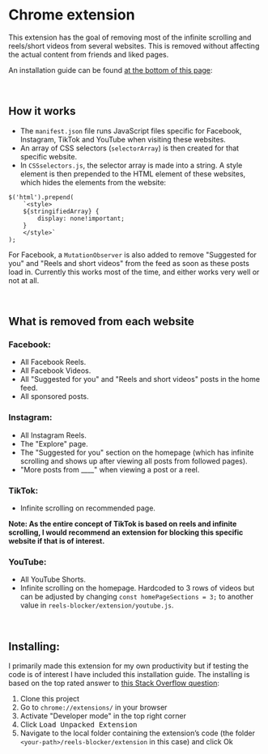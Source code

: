 # Chrome extension

This extension has the goal of removing most of the infinite scrolling and reels/short videos from several websites. This is removed without affecting the actual content from friends and liked pages.

An installation guide can be found [at the bottom of this page](#installing):

&nbsp;

## How it works

- The `manifest.json` file runs JavaScript files specific for Facebook, Instagram, TikTok and YouTube when visiting these websites.
- An array of CSS selectors (`selectorArray`) is then created for that specific website.
- In `CSSselectors.js`, the selector array is made into a string. A style element is then prepended to the HTML element of these websites, which hides the elements from the website:

```
$('html').prepend(
    `<style>
    ${stringifiedArray} {
        display: none!important;
    }
    </style>`
);
```

For Facebook, a `MutationObserver` is also added to remove "Suggested for you" and "Reels and short videos" from the feed as soon as these posts load in. Currently this works most of the time, and either works very well or not at all.

&nbsp;

## What is removed from each website

### Facebook:

- All Facebook Reels.
- All Facebook Videos.
- All "Suggested for you" and "Reels and short videos" posts in the home feed.
- All sponsored posts.

### Instagram:

- All Instagram Reels.
- The "Explore" page.
- The "Suggested for you" section on the homepage (which has infinite scrolling and shows up after viewing all posts from followed pages).
- "More posts from \_\_\_\_" when viewing a post or a reel.

### TikTok:

- Infinite scrolling on recommended page.

**Note: As the entire concept of TikTok is based on reels and infinite scrolling, I would recommend an extension for blocking this specific website if that is of interest.**

### YouTube:

- All YouTube Shorts.
- Infinite scrolling on the homepage. Hardcoded to 3 rows of videos but can be adjusted by changing `const homePageSections = 3;` to another value in `reels-blocker/extension/youtube.js`.

&nbsp;

## Installing:

I primarily made this extension for my own productivity but if testing the code is of interest I have included this installation guide. The installing is based on the top rated answer to [this Stack Overflow question](https://superuser.com/questions/247651/how-does-one-install-an-extension-for-chrome-browser-from-the-local-file-system):

1. Clone this project
2. Go to `chrome://extensions/` in your browser
3. Activate "Developer mode" in the top right corner
4. Click <kbd>Load Unpacked Extension</kbd>
5. Navigate to the local folder containing the extension’s code (the folder `<your-path>/reels-blocker/extension` in this case) and click Ok
